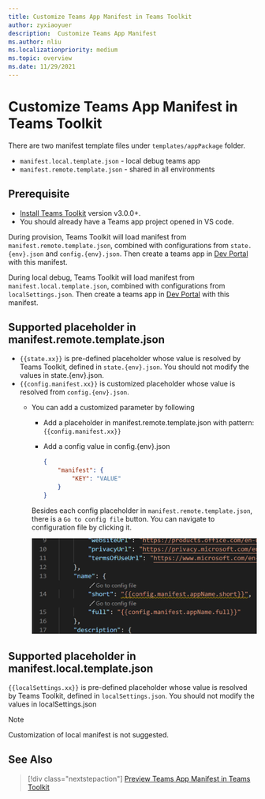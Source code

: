 ```yaml
---
title: Customize Teams App Manifest in Teams Toolkit
author: zyxiaoyuer
description:  Customize Teams App Manifest
ms.author: nliu
ms.localizationpriority: medium
ms.topic: overview
ms.date: 11/29/2021
---
```


# Customize Teams App Manifest in Teams Toolkit

There are two manifest template files under `templates/appPackage` folder.

- `manifest.local.template.json` - local debug teams app
- `manifest.remote.template.json` - shared in all environments

## Prerequisite

* [Install Teams Toolkit](https://marketplace.visualstudio.com/items?itemName=TeamsDevApp.ms-teams-vscode-extension) version v3.0.0+.
* You should already have a Teams app project opened in VS code.

During provision, Teams Toolkit will load manifest from `manifest.remote.template.json`, combined with configurations from `state.{env}.json` and `config.{env}.json`. Then create a teams app in [Dev Portal](https://dev.teams.microsoft.com/apps) with this manifest.

During local debug, Teams Toolkit will load manifest from `manifest.local.template.json`, combined with configurations from `localSettings.json`. Then create a teams app in [Dev Portal](https://dev.teams.microsoft.com/apps) with this manifest.

## Supported placeholder in manifest.remote.template.json

- `{{state.xx}}` is pre-defined placeholder whose value is resolved by Teams Toolkit, defined in `state.{env}.json`. You should not modify the values in state.{env}.json.
- `{{config.manifest.xx}}` is customized placeholder whose value is resolved from `config.{env}.json`.
  - You can add a customized parameter by following
    - Add a placeholder in manifest.remote.template.json with pattern: `{{config.manifest.xx}}`
    - Add a config value in config.{env}.json

        ```json
        {
            "manifest": {
                "KEY": "VALUE"
            }
        }
        ```

    Besides each config placeholder in `manifest.remote.template.json`, there is a `Go to config file` button. You can navigate to configuration file by clicking it.

    ![go to config file](./images/gotoconfigfile.png)

## Supported placeholder in manifest.local.template.json

`{{localSettings.xx}}` is pre-defined placeholder whose value is resolved by Teams Toolkit, defined in `localSettings.json`. You should not modify the values in localSettings.json

 > [!NOTE]
> Customization of local manifest is not suggested.

## See Also

> [!div class="nextstepaction"]
> [Preview Teams App Manifest in Teams Toolkit](TeamsFx-manifest-preview.md)
